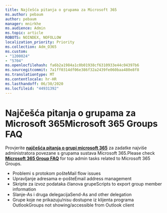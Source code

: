 ```yaml
---
title: Najčešća pitanja o grupama za Microsoft 365
ms.author: pebaum
author: pebaum
manager: mnirkhe
ms.audience: Admin
ms.topic: article
ROBOTS: NOINDEX, NOFOLLOW
localization_priority: Priority
ms.collection: Adm_O365
ms.custom:
- "1200024"
- "5704"
ms.openlocfilehash: fa6b2a1984a1c0b01938cf6310933e44c04397b6
ms.sourcegitcommit: 7a1ff0314df06e386f32a2439fe060baa480e8f8
ms.translationtype: MT
ms.contentlocale: hr-HR
ms.lasthandoff: 06/30/2020
ms.locfileid: "44931392"
---
```

# <a name="microsoft-365-groups-faq"></a><span data-ttu-id="880be-102">Najčešća pitanja o grupama za Microsoft 365</span><span class="sxs-lookup"><span data-stu-id="880be-102">Microsoft 365 Groups FAQ</span></span>

<span data-ttu-id="880be-103">Provjerite **[najčešća pitanja o grupi microsoft 365](https://aka.ms/M365GroupsFAQ)** za zadatke najviše administratora povezane s grupama sustava Microsoft 365.</span><span class="sxs-lookup"><span data-stu-id="880be-103">Please check **[Microsoft 365 Group FAQ](https://aka.ms/M365GroupsFAQ)** for top admin tasks related to Microsoft 365 Groups.</span></span>

- <span data-ttu-id="880be-104">Problemi s protokom pošte</span><span class="sxs-lookup"><span data-stu-id="880be-104">Mail flow issues</span></span>
- <span data-ttu-id="880be-105">Upravljanje adresama e-pošte</span><span class="sxs-lookup"><span data-stu-id="880be-105">Email address management</span></span>
- <span data-ttu-id="880be-106">Skripte za izvoz podataka članova grupe</span><span class="sxs-lookup"><span data-stu-id="880be-106">Scripts to export group member information</span></span>
- <span data-ttu-id="880be-107">Slanje-As i druga delegacija</span><span class="sxs-lookup"><span data-stu-id="880be-107">Send-As and other delegation</span></span>
- <span data-ttu-id="880be-108">Grupe koje ne prikazuju/nisu dostupne iz klijenta programa Outlook</span><span class="sxs-lookup"><span data-stu-id="880be-108">Groups not showing/accessible from Outlook client</span></span>
